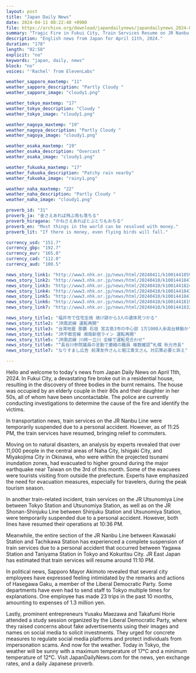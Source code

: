 ```yaml
---
layout: post
title: "Japan Daily News"
date: 2024-04-11 08:22:40 +0900
file: https://archive.org/download/japandailynews/japandailynews_2024-04-11.mp3
summary: "Tragic Fire in Fukui City, Train Services Resume on JR Nanbu Line, & more…"
description: "English news from Japan for April 11th, 2024."
duration: "178"
length: "02:58"
explicit: "no"
keywords: "japan, daily, news"
block: "no"
voices: "'Rachel' from ElevenLabs"

weather_sapporo_maxtemp: "11"
weather_sapporo_description: "Partly Cloudy "
weather_sapporo_image: "cloudy1.png"

weather_tokyo_maxtemp: "17"
weather_tokyo_description: "Cloudy "
weather_tokyo_image: "cloudy1.png"

weather_nagoya_maxtemp: "19"
weather_nagoya_description: "Partly Cloudy "
weather_nagoya_image: "cloudy1.png"

weather_osaka_maxtemp: "19"
weather_osaka_description: "Overcast "
weather_osaka_image: "cloudy1.png"

weather_fukuoka_maxtemp: "17"
weather_fukuoka_description: "Patchy rain nearby"
weather_fukuoka_image: "rainy1.png"

weather_naha_maxtemp: "22"
weather_naha_description: "Partly Cloudy "
weather_naha_image: "cloudy1.png"

proverb_id: "31"
proverb_ja: "金さえあれば飛ぶ鳥も落ちる"
proverb_hiragana: "かねさえあればとぶとりもおちる"
proverb_en: "Most things in the world can be resolved with money."
proverb_lit: "If there is money, even flying birds will fall."

currency_usd: "151.7"
currency_gbp: "192.7"
currency_eur: "165.0"
currency_cad: "112.0"
currency_aud: "100.5"

news_story_link1: "http://www3.nhk.or.jp/news/html/20240411/k10014418591000.html"
news_story_link2: "http://www3.nhk.or.jp/news/html/20240410/k10014418471000.html"
news_story_link3: "http://www3.nhk.or.jp/news/html/20240410/k10014418241000.html"
news_story_link4: "http://www3.nhk.or.jp/news/html/20240410/k10014418431000.html"
news_story_link5: "http://www3.nhk.or.jp/news/html/20240410/k10014418411000.html"
news_story_link6: "http://www3.nhk.or.jp/news/html/20240410/k10014418191000.html"
news_story_link7: "http://www3.nhk.or.jp/news/html/20240410/k10014418321000.html"

news_story_title1: "福井市で住宅全焼 焼け跡から3人の遺体見つかる"
news_story_title2: "JR南武線 運転再開"
news_story_title3: "台湾地震 那覇 石垣 宮古島3市の中心部 1万1000人余高台移動か"
news_story_title4: "JR宇都宮線 湘南新宿ライン 運転再開"
news_story_title5: "JR南武線 川崎～立川 全線で運転見合わせ"
news_story_title6: "“長谷川参院議員の言動で萎縮の職員 複数確認”札幌 秋元市長"
news_story_title7: "なりすまし広告 前澤友作さんと堀江貴文さん 対応策必要と訴え"

---
```


Hello and welcome to today's news from Japan Daily News on April 11th, 2024. In Fukui City, a devastating fire broke out in a residential house, resulting in the discovery of three bodies in the burnt remains. The house was occupied by an elderly couple in their 80s and their daughter in her 50s, all of whom have been uncontactable. The police are currently conducting investigations to determine the cause of the fire and identify the victims.

In transportation news, train services on the JR Nanbu Line were temporarily suspended due to a personal accident. However, as of 11:25 PM, the train services have resumed, bringing relief to commuters.

Moving on to natural disasters, an analysis by experts revealed that over 11,000 people in the central areas of Naha City, Ishigaki City, and Miyakojima City in Okinawa, who were within the projected tsunami inundation zones, had evacuated to higher ground during the major earthquake near Taiwan on the 3rd of this month. Some of the evacuees were tourists visiting from outside the prefecture. Experts have emphasized the need for evacuation measures, especially for travelers, during the peak tourism season.

In another train-related incident, train services on the JR Utsunomiya Line between Tokyo Station and Utsunomiya Station, as well as on the JR Shonan-Shinjuku Line between Shinjuku Station and Utsunomiya Station, were temporarily suspended due to a personal accident. However, both lines have resumed their operations at 10:36 PM.

Meanwhile, the entire section of the JR Nanbu Line between Kawasaki Station and Tachikawa Station has experienced a complete suspension of train services due to a personal accident that occurred between Yagawa Station and Taniyama Station in Tokyo and Kokuritsu City. JR East Japan has estimated that train services will resume around 11:10 PM.

In political news, Sapporo Mayor Akimoto revealed that several city employees have expressed feeling intimidated by the remarks and actions of Hasegawa Gaku, a member of the Liberal Democratic Party. Some departments have even had to send staff to Tokyo multiple times for explanations. One employee has made 23 trips in the past 10 months, amounting to expenses of 1.3 million yen.

Lastly, prominent entrepreneurs Yusaku Maezawa and Takafumi Horie attended a study session organized by the Liberal Democratic Party, where they raised concerns about fake advertisements using their images and names on social media to solicit investments. They urged for concrete measures to regulate social media platforms and protect individuals from impersonation scams. And now for the weather. Today in Tokyo, the weather will be sunny with a maximum temperature of 17°C and a minimum temperature of 12°C.  Visit JapanDailyNews.com for the news, yen exchange rates, and a daily Japanese proverb.
